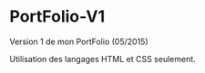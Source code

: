# PortFolio-V1
Version 1 de mon PortFolio (05/2015)

Utilisation des langages HTML et CSS seulement.
